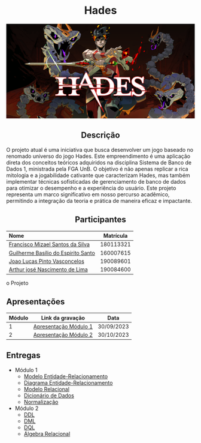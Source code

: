 <div align="center">

# **Hades**
<img src="docs/images/hades_banner.png" />
</div>

<div align="center">

## Descrição

</div>

O projeto atual é uma iniciativa que busca desenvolver um jogo baseado no renomado universo do jogo Hades. Este empreendimento é uma aplicação direta dos conceitos teóricos adquiridos na disciplina Sistema de Banco de Dados 1, ministrada pela FGA UnB. O objetivo é não apenas replicar a rica mitologia e a jogabilidade cativante que caracterizam Hades, mas também implementar técnicas sofisticadas de gerenciamento de banco de dados para otimizar o desempenho e a experiência do usuário. Este projeto representa um marco significativo em nosso percurso acadêmico, permitindo a integração da teoria e prática de maneira eficaz e impactante.

<div align="center">

## Participantes

| Nome                                                               | Matrícula |
| :----------------------------------------------------------------- | :-------: |
| [Francisco Mizael Santos da Silva](https://www.github.com/frmiza)  | 180113321 |
| [Guilherme Basílio do Espirito Santo](github.com/GuilhermeBES)     | 160007615 |
| [Joao Lucas Pinto Vasconcelos](github.com/HacKairos)               | 190089601 |
| [Arthur josé Nascimento de Lima](https://github.com/Arthurlima544) | 190084600 |

</div>

 o Projeto

## Apresentações

| Módulo | Link da gravação          | Data       |
| ------ | ------------------------- | ---------- |
| 1      | [Apresentação Módulo 1](docs/videos/VideoEntrega1SBD1.zip) | 30/09/2023 |
| 2      | [Apresentação Módulo 2](docs/videos/VideoEntrega2.mp4) | 30/10/2023 |

## Entregas

- Módulo 1
  - [Modelo Entidade-Relacionamento](https://sbd1.github.io/2023.2-Hades/Modulo-1/MER/)
  - [Diagrama Entidade-Relacionamento](https://sbd1.github.io/2023.2-Hades/Modulo-1/DER/)
  - [Modelo Relacional](https://sbd1.github.io/2023.2-Hades/Modulo-1/ModeloRelacional/)
  - [Dicionário de Dados](https://sbd1.github.io/2023.2-Hades/Modulo-1/Dicionario_Dados/)
  - [Normalização](https://sbd1.github.io/2023.2-Hades/Modulo-1/DFS/)
- Módulo 2
  - [DDL](https://sbd1.github.io/2023.2-Hades/Modulo-2/DDL/)
  - [DML](https://sbd1.github.io/2023.2-Hades/Modulo-2/DML/)
  - [DQL](https://sbd1.github.io/2023.2-Hades/Modulo-2/DQL/)
  - [Álgebra Relacional](https://sbd1.github.io/2023.2-Hades/Modulo-2/Algebra/)

